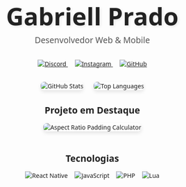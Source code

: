 <!-- README.md -->

<div align="center" style="font-family: 'Segoe UI', Tahoma, Geneva, Verdana, sans-serif; max-width: 700px; margin: auto;">

<h1 style="font-weight: 900; font-size: 3.5rem; color: #222; 
    text-shadow: 2px 2px 6px rgba(0,0,0,0.1); margin-bottom: 0.2rem;">
  Gabriell Prado
</h1>

<p style="color: #555; font-size: 1.2rem; margin-top: 0; margin-bottom: 2rem;">
  Desenvolvedor Web & Mobile
</p>

<div style="margin-bottom: 2rem;">
  <a href="https://discordapp.com/users/237427853887537153" target="_blank" rel="noopener noreferrer" style="margin: 0 0.5rem;">
    <img src="https://img.shields.io/badge/Discord-%235865F2.svg?style=for-the-badge&labelColor=000000&logo=discord&logoColor=235865F2" alt="Discord" />
  </a>
  <a href="https://www.instagram.com/gabriell_he/" target="_blank" rel="noopener noreferrer" style="margin: 0 0.5rem;">
    <img src="https://img.shields.io/badge/Instagram-%23E4405F.svg?style=for-the-badge&labelColor=000000&logo=instagram&logoColor=E4405F" alt="Instagram" />
  </a>
  <a href="https://github.com/gabriellprado" target="_blank" rel="noopener noreferrer" style="margin: 0 0.5rem;">
    <img src="https://img.shields.io/badge/GitHub-%2312100E.svg?style=for-the-badge&logo=github&logoColor=white" alt="GitHub" />
  </a>
</div>

<div style="display: flex; justify-content: center; gap: 1.5rem; flex-wrap: wrap; margin-bottom: 2rem;">
  <img src="https://github-readme-stats.vercel.app/api?username=gabriellprado&show_icons=true&theme=default&hide_border=true" alt="GitHub Stats" style="max-width: 350px; border-radius: 8px; box-shadow: 0 4px 8px rgb(0 0 0 / 0.1);" />
  <img src="https://github-readme-stats.vercel.app/api/top-langs/?username=gabriellprado&layout=compact&theme=default&hide_border=true" alt="Top Languages" style="max-width: 300px; border-radius: 8px; box-shadow: 0 4px 8px rgb(0 0 0 / 0.1);" />
</div>

<h2 style="color: #222; margin-bottom: 1rem;">Projeto em Destaque</h2>
<div style="display: flex; justify-content: center; gap: 1.5rem; flex-wrap: wrap; margin-bottom: 3rem;">
  <a href="https://github.com/GabriellPrado/Aspect-ratio-padding-calculator" target="_blank" rel="noopener noreferrer" style="text-decoration: none;">
    <img src="https://github-readme-stats.vercel.app/api/pin/?username=gabriellprado&repo=Aspect-ratio-padding-calculator&theme=default&hide_border=true" alt="Aspect Ratio Padding Calculator" style="border-radius: 8px; box-shadow: 0 4px 8px rgb(0 0 0 / 0.1);" />
  </a>
</div>

<h2 style="color: #222; margin-bottom: 1rem;">Tecnologias</h2>
<div style="display: flex; justify-content: center; gap: 1rem; flex-wrap: wrap; margin-bottom: 3rem;">
  <img src="https://img.shields.io/badge/-React_Native-61DAFB?style=for-the-badge&labelColor=000000&logo=react&logoColor=61DAFB" alt="React Native" />
  <img src="https://img.shields.io/badge/-JavaScript-F0DB4F?style=for-the-badge&labelColor=000000&logo=javascript&logoColor=F0DB4F" alt="JavaScript" />
  <img src="https://img.shields.io/badge/-PHP-777BB4?style=for-the-badge&labelColor=000000&logo=php&logoColor=777BB4" alt="PHP" />
  <img src="https://img.shields.io/badge/-Lua-2C2D72?style=for-the-badge&labelColor=000000&logo=lua&logoColor=2C2D72" alt="Lua" />
</div>
</div>

